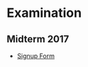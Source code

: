 Examination
===========

## Midterm 2017

* [Signup Form](https://docs.google.com/a/auca.kg/spreadsheets/d/1eI5UtEjZ0VEFVo9wUyWthaqD7n33SSsQ6ZNq7xGAylM)

